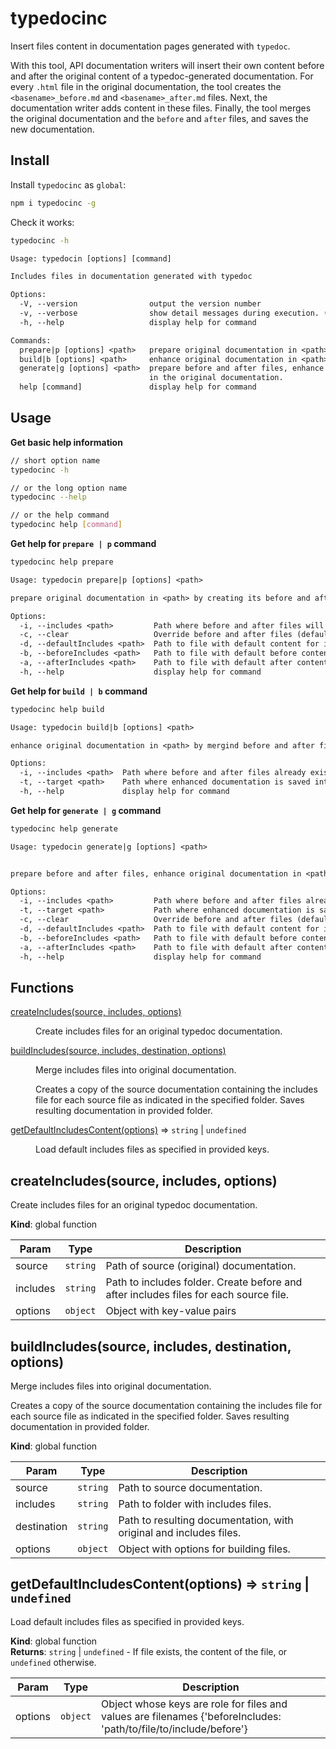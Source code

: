 # typedocinc

Insert files content in documentation pages generated with `typedoc`.

With this tool, API documentation writers will insert their own content before and after the original content of a typedoc-generated documentation. For every `.html` file in the original documentation, the tool creates the `<basename>_before.md` and `<basename>_after.md` files. Next, the documentation writer adds content in these files. Finally, the tool merges the original documentation and the `before` and `after` files, and saves the new documentation.

## Install

Install `typedocinc` as `global`:

```bash
npm i typedocinc -g
```

Check it works:

```bash
typedocinc -h
```

```txt
Usage: typedocin [options] [command]

Includes files in documentation generated with typedoc

Options:
  -V, --version                output the version number
  -v, --verbose                show detail messages during execution. (default: false)
  -h, --help                   display help for command

Commands:
  prepare|p [options] <path>   prepare original documentation in <path> by creating its before and after files
  build|b [options] <path>     enhance original documentation in <path> by mergind before and after files in the original documentation.    
  generate|g [options] <path>  prepare before and after files, enhance original documentation in <path> by mergind before and after files   
                               in the original documentation.
  help [command]               display help for command
```

## Usage

**Get basic help information**

```bash
// short option name
typedocinc -h

// or the long option name
typedocinc --help

// or the help command
typedocinc help [command]
```

**Get help for `prepare | p` command**

```bash
typedocinc help prepare
```

```txt
Usage: typedocin prepare|p [options] <path>

prepare original documentation in <path> by creating its before and after files

Options:
  -i, --includes <path>         Path where before and after files will be created.
  -c, --clear                   Override before and after files (default: false)
  -d, --defaultIncludes <path>  Path to file with default content for includes files
  -b, --beforeIncludes <path>   Path to file with default before content for includes files
  -a, --afterIncludes <path>    Path to file with default after content for includes files
  -h, --help                    display help for command
```

**Get help for `build | b` command**

```bash
typedocinc help build
```

```txt
Usage: typedocin build|b [options] <path>

enhance original documentation in <path> by mergind before and after files in the original documentation.

Options:
  -i, --includes <path>  Path where before and after files already exist.
  -t, --target <path>    Path where enhanced documentation is saved into.
  -h, --help             display help for command
```

**Get help for `generate | g` command**

```bash
typedocinc help generate
```

```txt
Usage: typedocin generate|g [options] <path>


prepare before and after files, enhance original documentation in <path> by mergind before and after files in the original documentation.   

Options:
  -i, --includes <path>         Path where before and after files already exist.
  -t, --target <path>           Path where enhanced documentation is saved into.
  -c, --clear                   Override before and after files (default: false)
  -d, --defaultIncludes <path>  Path to file with default content for includes files
  -b, --beforeIncludes <path>   Path to file with default before content for includes files
  -a, --afterIncludes <path>    Path to file with default after content for includes files
  -h, --help                    display help for command
```

## Functions

<dl>
<dt><a href="#createIncludes">createIncludes(source, includes, options)</a></dt>
<dd><p>Create includes files for an original typedoc documentation.</p>
</dd>
<dt><a href="#buildIncludes">buildIncludes(source, includes, destination, options)</a></dt>
<dd><p>Merge includes files into original documentation.</p>
<p>Creates a copy of the source documentation containing the includes
file for each source file as indicated in the specified folder.
Saves resulting documentation in provided folder.</p>
</dd>
<dt><a href="#getDefaultIncludesContent">getDefaultIncludesContent(options)</a> ⇒ <code>string</code> | <code>undefined</code></dt>
<dd><p>Load default includes files as specified in provided keys.</p>
</dd>
</dl>

<a name="createIncludes"></a>

## createIncludes(source, includes, options)
Create includes files for an original typedoc documentation.

**Kind**: global function  

| Param    | Type                | Description                                                                           |
| -------- | ------------------- | ------------------------------------------------------------------------------------- |
| source   | <code>string</code> | Path of source (original) documentation.                                              |
| includes | <code>string</code> | Path to includes folder. Create before and after includes files for each source file. |
| options  | <code>object</code> | Object with key-value pairs                                                           |

<a name="buildIncludes"></a>

## buildIncludes(source, includes, destination, options)
Merge includes files into original documentation.

Creates a copy of the source documentation containing the includes
file for each source file as indicated in the specified folder.
Saves resulting documentation in provided folder.

**Kind**: global function  

| Param       | Type                | Description                                                        |
| ----------- | ------------------- | ------------------------------------------------------------------ |
| source      | <code>string</code> | Path to source documentation.                                      |
| includes    | <code>string</code> | Path to folder with includes files.                                |
| destination | <code>string</code> | Path to resulting documentation, with original and includes files. |
| options     | <code>object</code> | Object with options for building files.                            |

<a name="getDefaultIncludesContent"></a>

## getDefaultIncludesContent(options) ⇒ <code>string</code> \| <code>undefined</code>
Load default includes files as specified in provided keys.

**Kind**: global function  
**Returns**: <code>string</code> \| <code>undefined</code> - If file exists, the content of the file, or `undefined` otherwise.  

| Param   | Type                | Description                                                                                                       |
| ------- | ------------------- | ----------------------------------------------------------------------------------------------------------------- |
| options | <code>object</code> | Object whose keys are role for files and values are filenames {'beforeIncludes: 'path/to/file/to/include/before'} |

